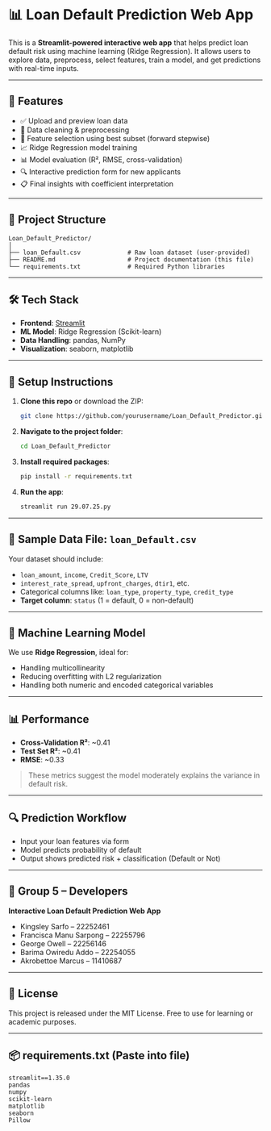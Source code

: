 # 📊 Loan Default Prediction Web App

This is a **Streamlit-powered interactive web app** that helps predict loan default risk using machine learning (Ridge Regression). It allows users to explore data, preprocess, select features, train a model, and get predictions with real-time inputs.

---

## 🚀 Features

- ✅ Upload and preview loan data  
- 🧼 Data cleaning & preprocessing  
- 🧠 Feature selection using best subset (forward stepwise)  
- 📈 Ridge Regression model training  
- 📊 Model evaluation (R², RMSE, cross-validation)  
- 🔍 Interactive prediction form for new applicants  
- 📋 Final insights with coefficient interpretation  

---

## 📁 Project Structure

```
Loan_Default_Predictor/
│
├── loan_Default.csv             # Raw loan dataset (user-provided)
├── README.md                    # Project documentation (this file)
└── requirements.txt             # Required Python libraries
```

---

## 🛠️ Tech Stack

- **Frontend**: [Streamlit](https://streamlit.io/)  
- **ML Model**: Ridge Regression (Scikit-learn)  
- **Data Handling**: pandas, NumPy  
- **Visualization**: seaborn, matplotlib  

---

## 🔧 Setup Instructions

1. **Clone this repo** or download the ZIP:
   ```bash
   git clone https://github.com/yourusername/Loan_Default_Predictor.git
   ```

2. **Navigate to the project folder**:
   ```bash
   cd Loan_Default_Predictor
   ```

3. **Install required packages**:
   ```bash
   pip install -r requirements.txt
   ```

4. **Run the app**:
   ```bash
   streamlit run 29.07.25.py
   ```

---

## 📂 Sample Data File: `loan_Default.csv`

Your dataset should include:
- `loan_amount`, `income`, `Credit_Score`, `LTV`
- `interest_rate_spread`, `upfront_charges`, `dtir1`, etc.
- Categorical columns like: `loan_type`, `property_type`, `credit_type`
- **Target column**: `status` (1 = default, 0 = non-default)

---

## 🤖 Machine Learning Model

We use **Ridge Regression**, ideal for:
- Handling multicollinearity
- Reducing overfitting with L2 regularization
- Handling both numeric and encoded categorical variables

---

## 📊 Performance

- **Cross-Validation R²**: ~0.41  
- **Test Set R²**: ~0.41  
- **RMSE**: ~0.33  
> These metrics suggest the model moderately explains the variance in default risk.

---

## 🔍 Prediction Workflow

- Input your loan features via form
- Model predicts probability of default
- Output shows predicted risk + classification (Default or Not)

---

## 👥 Group 5 – Developers

**Interactive Loan Default Prediction Web App**  
- Kingsley Sarfo – 22252461  
- Francisca Manu Sarpong – 22255796  
- George Owell – 22256146  
- Barima Owiredu Addo – 22254055  
- Akrobettoe Marcus – 11410687  

---

## 📄 License

This project is released under the MIT License. Free to use for learning or academic purposes.

---

## 📦 requirements.txt (Paste into file)

```
streamlit==1.35.0
pandas
numpy
scikit-learn
matplotlib
seaborn
Pillow
```
